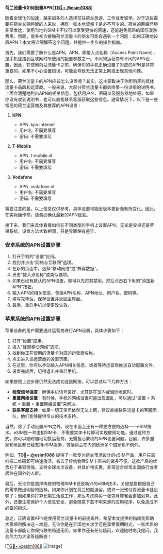 **荷兰流量卡如何設置APN[[TG💪+ @esim1088](https://t.me/s/esim1088)]**

随着全球化的加速，越来越多的人选择前往荷兰旅游、工作或者留学。对于这些需要在荷兰长期停留的人来说，拥有一张本地流量卡是必不可少的。荷兰的网络环境非常发达，使用当地的SIM卡不仅可以享受更快的网速，还能避免高昂的国际漫游费用。然而，很多初次接触荷兰流量卡的朋友可能会遇到一个问题：如何正确地设置APN？本文将详细解答这个问题，并提供一步步的操作指南。

首先，我们需要了解什么是APN。APN，即接入点名称（Access Point Name），是手机连接到互联网时所使用的配置参数之一。不同的运营商有不同的APN设置，因此，在使用荷兰流量卡之前，确保你的手机正确设置了对应的APN是非常重要的。如果不小心设置错误，可能会导致无法正常上网或出现其他问题。

那么，荷兰流量卡的APN应该怎么设置呢？其实，这主要取决于你所购买的具体流量卡品牌和运营商。一般来说，大部分荷兰流量卡都会附带一份详细的说明书，上面会清楚地列出APN的相关信息，包括用户名、密码以及服务器地址等。如果你没有收到说明书，也可以直接联系客服获取这些信息。通常情况下，以下是一些常见的荷兰运营商及其推荐的APN设置：

1. **KPN**  
   - APN: kpn.internet  
   - 用户名: 不需要填写  
   - 密码: 不需要填写  

2. **T-Mobile**  
   - APN: t-mobile.nl  
   - 用户名: 不需要填写  
   - 密码: 不需要填写  

3. **Vodafone**  
   - APN: vodafone.nl  
   - 用户名: 不需要填写  
   - 密码: 不需要填写  

需要注意的是，以上信息仅供参考，具体设置可能因版本更新而有所变化。因此，在实际操作前，请务必确认最新的APN信息。

接下来，我们来具体看看如何在不同类型的手机上设置APN。无论是安卓还是苹果系统，设置方法大致相同，只是界面略有差异。

### 安卓系统的APN设置步骤

1. 打开手机的“设置”应用。
2. 找到并点击“网络与互联网”选项。
3. 在新的页面中，选择“移动网络”或“蜂窝数据”。
4. 点击“接入点名称”或类似选项。
5. 如果已经有默认的APN设置，你可以先将其禁用，然后点击右下角的“添加新APN”按钮。
6. 输入APN的相关信息，包括APN名称、APN地址、用户名、密码等。
7. 填写完毕后，保存设置并返回主界面。
8. 最后，重启手机以使更改生效。

### 苹果系统的APN设置步骤

苹果设备的用户需要通过运营商进行APN设置，具体步骤如下：

1. 打开“设置”应用。
2. 进入“蜂窝移动网络”选项。
3. 找到你正在使用的流量卡对应的运营商名称。
4. 点击进入该运营商的设置页面。
5. 在这里，你可以手动输入APN相关信息，或者等待运营商推送自动配置文件。
6. 设置完成后，记得退出并重启手机。

如果按照上述步骤仍然无法成功连接网络，可以尝试以下几种方法：

- **检查信号强度**：确保手机信号良好，尤其是在室内或偏远地区时。
- **重置网络设置**：有时候，手机的网络设置可能出现混乱，可以通过“设置 > 系统 > 重置 > 重置网络设置”来解决。
- **联系客服支持**：如果一切正常但依然无法上网，建议直接联系流量卡的客服团队，他们能够提供专业的技术支持。

当然，除了手动设置APN之外，现在市面上还有一种更方便的选择——eSIM技术。eSIM是一种虚拟SIM卡，不需要实体卡片即可实现联网功能。通过这种方式，你可以随时随地切换运营商，无需担心繁琐的APN设置问题。目前，许多国家和地区都已经支持eSIM服务，包括荷兰在内的欧洲多个国家也不例外。

例如，**[TG💪+ @esim1088](https://t.me/s/esim1088)** 提供了一款专为荷兰市场设计的eSIM产品，用户只需扫描二维码即可快速激活，省去了传统物理SIM卡带来的诸多不便。这款产品的优势在于兼容性强，支持全球主流设备，并且价格实惠，非常适合经常出国旅行或者居住在国外的人群。

最后，无论你是选择传统的物理SIM卡还是新兴的eSIM技术，关键是要根据自己的需求做出明智的选择。如果你计划在荷兰短期逗留，或许一张预付费流量卡就足够了；但如果你打算长期生活或工作，那么考虑购买一张包月套餐会更加划算。此外，还要注意保护个人信息安全，避免随意下载不明来源的应用程序，以免造成不必要的损失。

总之，正确设置APN是使用荷兰流量卡的前提条件。希望本文提供的指南能帮助大家顺利解决这一难题。无论你是在异国他乡求学还是享受假期时光，一张优质的流量卡都能让你保持联络畅通无阻。如果你还有任何疑问，欢迎随时向我提问，我会尽力为大家答疑解惑！

[[TG💪+ @esim1088](https://t.me/s/esim1088) ![Image](https://i.postimg.cc/4NQfJmqS/Snipaste-2025-05-13-00-14-12.png)]